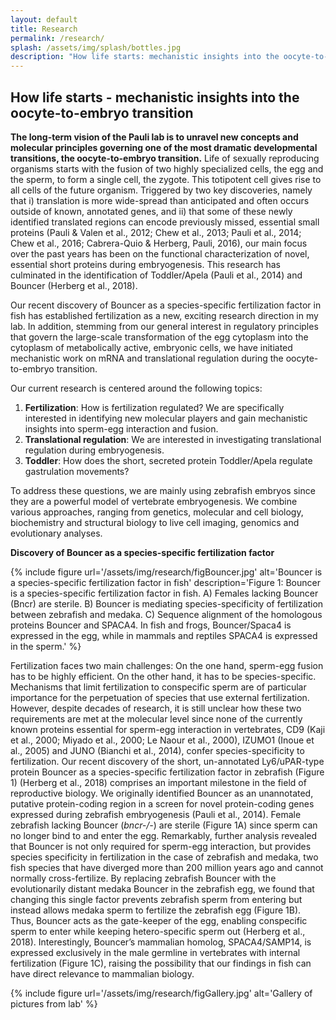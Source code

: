 ```yaml
---
layout: default
title: Research
permalink: /research/
splash: /assets/img/splash/bottles.jpg
description: "How life starts: mechanistic insights into the oocyte-to-embryo transition"
---
```


## How life starts - mechanistic insights into the oocyte-to-embryo transition

**The long-term vision of the Pauli lab is to unravel new concepts and molecular principles governing one of the most dramatic developmental transitions, the oocyte-to-embryo transition.** Life of sexually reproducing organisms starts with the fusion of two highly specialized cells, the egg and the sperm, to form a single cell, the zygote. This totipotent cell gives rise to all cells of the future organism. Triggered by two key discoveries, namely that i) translation is more wide-spread than anticipated and often occurs outside of known, annotated genes, and ii) that some of these newly identified translated regions can encode previously missed, essential small proteins (Pauli & Valen et al., 2012; Chew et al., 2013; Pauli et al., 2014; Chew et al., 2016; Cabrera-Quio & Herberg, Pauli, 2016), our main focus over the past years has been on the functional characterization of novel, essential short proteins during embryogenesis. This research has culminated in the identification of Toddler/Apela (Pauli et al., 2014) and Bouncer (Herberg et al., 2018). 

Our recent discovery of Bouncer as a species-specific fertilization factor in fish has established fertilization as a new, exciting research direction in my lab. In addition, stemming from our general interest in regulatory principles that govern the large-scale transformation of the egg cytoplasm into the cytoplasm of metabolically active, embryonic cells, we have initiated mechanistic work on mRNA and translational regulation during the oocyte-to-embryo transition.

Our current research is centered around the following topics:

1. **Fertilization**: How is fertilization regulated? We are specifically interested in identifying new molecular players and gain mechanistic insights into sperm-egg interaction and fusion.
2. **Translational regulation**: We are interested in investigating
   translational regulation during embryogenesis.
3. **Toddler**: How does the short, secreted protein Toddler/Apela regulate gastrulation movements?


To address these questions, we are mainly using zebrafish embryos since they are a powerful model of vertebrate embryogenesis. We combine various approaches, ranging from genetics, molecular and cell biology, biochemistry and structural biology to live cell imaging, genomics and evolutionary analyses.


**Discovery of Bouncer as a species-specific fertilization factor**

{% include figure
  url='/assets/img/research/figBouncer.jpg'
  alt='Bouncer is a species-specific fertilization factor in fish'
  description='Figure 1: Bouncer is a species-specific fertilization factor in fish. A)
    Females lacking Bouncer (Bncr) are sterile. B) Bouncer is mediating species-specificity of fertilization between zebrafish and medaka. C) Sequence alignment of the homologous proteins Bouncer and SPACA4. In fish and frogs, Bouncer/Spaca4 is expressed in the egg, while in mammals and reptiles SPACA4 is expressed in the sperm.'
%}

Fertilization faces two main challenges: On the one hand, sperm-egg fusion has to be highly efficient. On the other hand, it has to be species-specific. Mechanisms that limit fertilization to conspecific sperm are of particular importance for the perpetuation of species that use external fertilization. However, despite decades of research, it is still unclear how these two requirements are met at the molecular level since none of the currently known proteins essential for sperm-egg interaction in vertebrates, CD9 (Kaji et al., 2000; Miyado et al., 2000; Le Naour et al., 2000), IZUMO1 (Inoue et al., 2005) and JUNO (Bianchi et al., 2014), confer species-specificity to fertilization. 
Our recent discovery of the short, un-annotated Ly6/uPAR-type protein Bouncer as a species-specific fertilization factor in zebrafish (Figure 1) (Herberg et al., 2018) comprises an important milestone in the field of reproductive biology. We originally identified Bouncer as an unannotated, putative protein-coding region in a screen for novel protein-coding genes expressed during zebrafish embryogenesis (Pauli et al., 2014). Female zebrafish lacking Bouncer (*bncr-/-*) are sterile (Figure 1A) since sperm can no longer bind to and enter the egg. Remarkably, further analysis revealed that Bouncer is not only required for sperm-egg interaction, but provides species specificity in fertilization in the case of zebrafish and medaka, two fish species that have diverged more than 200 million years ago and cannot normally cross-fertilize. By replacing zebrafish Bouncer with the evolutionarily distant medaka Bouncer in the zebrafish egg, we found that changing this single factor prevents zebrafish sperm from entering but instead allows medaka sperm to fertilize the zebrafish egg (Figure 1B). Thus, Bouncer acts as the gate-keeper of the egg, enabling conspecific sperm to enter while keeping hetero-specific sperm out (Herberg et al., 2018). Interestingly, Bouncer’s mammalian homolog, SPACA4/SAMP14, is expressed exclusively in the male germline in vertebrates with internal fertilization (Figure 1C), raising the possibility that our findings in fish can have direct relevance to mammalian biology.

{% include figure
  url='/assets/img/research/figGallery.jpg'
  alt='Gallery of pictures from lab'
%}
